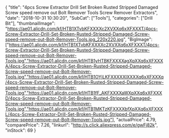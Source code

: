 {
	"title": "4pcs Screw Extractor Drill Set Broken Rusted Stripped Damaged Screw speed remove out Bolt Remover Tools Screw Remover Extractors",
	"date": "2018-10-31 10:30:20",
	"SubCat": ["Tools"],
	"categories": ["Drill Bit"],
	"thumbnailImage": "https://ae01.alicdn.com/kf/HTB1XTvbKFXXXXc2XVXXq6xXFXXXT/4pcs-Screw-Extractor-Drill-Set-Broken-Rusted-Stripped-Damaged-Screw-speed-remove-out-Bolt-Remover-Tools.jpg_220x220.jpg",
	"BigImage": ["https://ae01.alicdn.com/kf/HTB1XTvbKFXXXXc2XVXXq6xXFXXXT/4pcs-Screw-Extractor-Drill-Set-Broken-Rusted-Stripped-Damaged-Screw-speed-remove-out-Bolt-Remover-Tools.jpg","https://ae01.alicdn.com/kf/HTB1yHTBKFXXXXagXpXXq6xXFXXXA/4pcs-Screw-Extractor-Drill-Set-Broken-Rusted-Stripped-Damaged-Screw-speed-remove-out-Bolt-Remover-Tools.jpg","https://ae01.alicdn.com/kf/HTB1OYjLKFXXXXXIXXXXq6xXFXXXq/4pcs-Screw-Extractor-Drill-Set-Broken-Rusted-Stripped-Damaged-Screw-speed-remove-out-Bolt-Remover-Tools.jpg","https://ae01.alicdn.com/kf/HTB1fF_AKFXXXXaWXpXXq6xXFXXXD/4pcs-Screw-Extractor-Drill-Set-Broken-Rusted-Stripped-Damaged-Screw-speed-remove-out-Bolt-Remover-Tools.jpg","https://ae01.alicdn.com/kf/HTB1MKTzKFXXXXbfXpXXq6xXFXXXL/4pcs-Screw-Extractor-Drill-Set-Broken-Rusted-Stripped-Damaged-Screw-speed-remove-out-Bolt-Remover-Tools.jpg"],
	"actualPrice": 4.79,
	"comparePrice": 7.26,
	"linkurl": "http://s.click.aliexpress.com/e/gwFj82k",
	"inStock": 69
}
